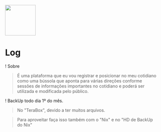 <img src="https://marcosantonyy.github.io/Log/Recursos/Frameworks/Log/img/log-logo.png" width="100px"> <h1>Log</h1>

! Sobre </br>
  > É uma plataforma que eu vou registrar e posicionar no meu cotidiano como uma bússola que aponta para várias direções conforme sessões de informações importantes no cotidiano e poderá ser utilizada e modificada pelo público.

! BackUp todo dia 1º do mês.

 > No "TeraBox", devido a ter muitos arquivos.

 > Para aproveitar faça isso também com o "Nix" e no "HD de BackUp do Nix"
